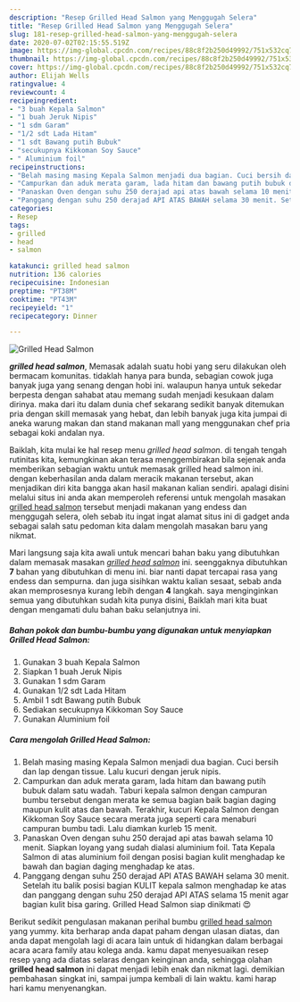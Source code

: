 ```yaml
---
description: "Resep Grilled Head Salmon yang Menggugah Selera"
title: "Resep Grilled Head Salmon yang Menggugah Selera"
slug: 181-resep-grilled-head-salmon-yang-menggugah-selera
date: 2020-07-02T02:15:55.519Z
image: https://img-global.cpcdn.com/recipes/88c8f2b250d49992/751x532cq70/grilled-head-salmon-foto-resep-utama.jpg
thumbnail: https://img-global.cpcdn.com/recipes/88c8f2b250d49992/751x532cq70/grilled-head-salmon-foto-resep-utama.jpg
cover: https://img-global.cpcdn.com/recipes/88c8f2b250d49992/751x532cq70/grilled-head-salmon-foto-resep-utama.jpg
author: Elijah Wells
ratingvalue: 4
reviewcount: 4
recipeingredient:
- "3 buah Kepala Salmon"
- "1 buah Jeruk Nipis"
- "1 sdm Garam"
- "1/2 sdt Lada Hitam"
- "1 sdt Bawang putih Bubuk"
- "secukupnya Kikkoman Soy Sauce"
- " Aluminium foil"
recipeinstructions:
- "Belah masing masing Kepala Salmon menjadi dua bagian. Cuci bersih dan lap dengan tissue. Lalu kucuri dengan jeruk nipis."
- "Campurkan dan aduk merata garam, lada hitam dan bawang putih bubuk dalam satu wadah. Taburi kepala salmon dengan campuran bumbu tersebut dengan merata ke semua bagian baik bagian daging maupun kulit atas dan bawah. Terakhir, kucuri Kepala Salmon dengan Kikkoman Soy Sauce secara merata juga seperti cara menaburi campuran bumbu tadi. Lalu diamkan kurleb 15 menit."
- "Panaskan Oven dengan suhu 250 derajad api atas bawah selama 10 menit. Siapkan loyang yang sudah dialasi aluminium foil. Tata Kepala Salmon di atas aluminium foil dengan posisi bagian kulit menghadap ke bawah dan bagian daging menghadap ke atas."
- "Panggang dengan suhu 250 derajad API ATAS BAWAH selama 30 menit. Setelah itu balik posisi bagian KULIT kepala salmon menghadap ke atas dan panggang dengan suhu 250 derajad API ATAS selama 15 menit agar bagian kulit bisa garing. Grilled Head Salmon siap dinikmati 😍"
categories:
- Resep
tags:
- grilled
- head
- salmon

katakunci: grilled head salmon 
nutrition: 136 calories
recipecuisine: Indonesian
preptime: "PT38M"
cooktime: "PT43M"
recipeyield: "1"
recipecategory: Dinner

---
```



![Grilled Head Salmon](https://img-global.cpcdn.com/recipes/88c8f2b250d49992/751x532cq70/grilled-head-salmon-foto-resep-utama.jpg)

<b><i>grilled head salmon</i></b>, Memasak adalah suatu hobi yang seru dilakukan oleh bermacam komunitas. tidaklah hanya para bunda, sebagian cowok juga banyak juga yang senang dengan hobi ini. walaupun hanya untuk sekedar berpesta dengan sahabat atau memang sudah menjadi kesukaan dalam dirinya. maka dari itu dalam dunia chef sekarang sedikit banyak ditemukan pria dengan skill memasak yang hebat, dan lebih banyak juga kita jumpai di aneka warung makan dan stand makanan mall yang menggunakan chef pria sebagai koki andalan nya.

Baiklah, kita mulai ke hal resep menu <i>grilled head salmon</i>. di tengah tengah rutinitas kita, kemungkinan akan terasa menggembirakan bila sejenak anda memberikan sebagian waktu untuk memasak grilled head salmon ini. dengan keberhasilan anda dalam meracik makanan tersebut, akan menjadikan diri kita bangga akan hasil makanan kalian sendiri. apalagi disini melalui situs ini anda akan memperoleh referensi untuk mengolah masakan <u>grilled head salmon</u> tersebut menjadi makanan yang endess dan menggugah selera, oleh sebab itu ingat ingat alamat situs ini di gadget anda sebagai salah satu pedoman kita dalam mengolah masakan baru yang nikmat.




Mari langsung saja kita awali untuk mencari bahan baku yang dibutuhkan dalam memasak masakan <u><i>grilled head salmon</i></u> ini. seenggaknya dibutuhkan <b>7</b> bahan yang dibutuhkan di menu ini. biar nanti dapat tercapai rasa yang endess dan sempurna. dan juga sisihkan waktu kalian sesaat, sebab anda akan memprosesnya kurang lebih dengan <b>4</b> langkah. saya menginginkan semua yang dibutuhkan sudah kita punya disini, Baiklah mari kita buat dengan mengamati dulu bahan baku selanjutnya ini.

<!--inarticleads1-->

##### Bahan pokok dan bumbu-bumbu yang digunakan untuk menyiapkan Grilled Head Salmon:

1. Gunakan 3 buah Kepala Salmon
1. Siapkan 1 buah Jeruk Nipis
1. Gunakan 1 sdm Garam
1. Gunakan 1/2 sdt Lada Hitam
1. Ambil 1 sdt Bawang putih Bubuk
1. Sediakan secukupnya Kikkoman Soy Sauce
1. Gunakan  Aluminium foil




<!--inarticleads2-->

##### Cara mengolah Grilled Head Salmon:

1. Belah masing masing Kepala Salmon menjadi dua bagian. Cuci bersih dan lap dengan tissue. Lalu kucuri dengan jeruk nipis.
1. Campurkan dan aduk merata garam, lada hitam dan bawang putih bubuk dalam satu wadah. Taburi kepala salmon dengan campuran bumbu tersebut dengan merata ke semua bagian baik bagian daging maupun kulit atas dan bawah. Terakhir, kucuri Kepala Salmon dengan Kikkoman Soy Sauce secara merata juga seperti cara menaburi campuran bumbu tadi. Lalu diamkan kurleb 15 menit.
1. Panaskan Oven dengan suhu 250 derajad api atas bawah selama 10 menit. Siapkan loyang yang sudah dialasi aluminium foil. Tata Kepala Salmon di atas aluminium foil dengan posisi bagian kulit menghadap ke bawah dan bagian daging menghadap ke atas.
1. Panggang dengan suhu 250 derajad API ATAS BAWAH selama 30 menit. Setelah itu balik posisi bagian KULIT kepala salmon menghadap ke atas dan panggang dengan suhu 250 derajad API ATAS selama 15 menit agar bagian kulit bisa garing. Grilled Head Salmon siap dinikmati 😍




Berikut sedikit pengulasan makanan perihal bumbu <u>grilled head salmon</u> yang yummy. kita berharap anda dapat paham dengan ulasan diatas, dan anda dapat mengolah lagi di acara lain untuk di hidangkan dalam berbagai acara acara family atau kolega anda. kamu dapat menyesuaikan resep resep yang ada diatas selaras dengan keinginan anda, sehingga olahan <b>grilled head salmon</b> ini dapat menjadi lebih enak dan nikmat lagi. demikian pembahasan singkat ini, sampai jumpa kembali di lain waktu. kami harap hari kamu menyenangkan.
